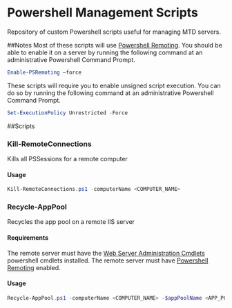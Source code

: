 # Powershell Management Scripts
Repository of custom Powershell scripts useful for managing MTD servers.

##Notes
Most of these scripts will use [Powershell Remoting](https://technet.microsoft.com/en-us/library/hh849694.aspx). You should be able to enable it on a server by running the following command at an administrative Powershell Command Prompt.
```powershell
Enable-PSRemoting –force
```

These scripts will require you to enable unsigned script execution. You can do so by running the following command at an administrative Powershell Command Prompt.
```powershell
Set-ExecutionPolicy Unrestricted -Force
```

##Scripts

### Kill-RemoteConnections
Kills all PSSessions for a remote computer
#### Usage
```powershell
Kill-RemoteConnections.ps1 -computerName <COMPUTER_NAME>
```

### Recycle-AppPool
Recycles the app pool on a remote IIS server
#### Requirements
The remote server must have the [Web Server Administration Cmdlets](https://technet.microsoft.com/en-us/library/ee790599.aspx) powershell cmdlets installed.
The remote server must have [Powershell Remoting](##Notes) enabled.
#### Usage
```powershell
Recycle-AppPool.ps1 -computerName <COMPUTER_NAME> -$appPoolName <APP_POOL_NAME>
```